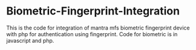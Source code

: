 # Biometric-Fingerprint-Integration
This is the code for integration of mantra mfs biometric fingerprint device with php for authentication using fingerprint. Code for biometric is in javascript and php.
